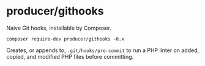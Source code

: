 # producer/githooks

Naive Git hooks, installable by Composer.

`composer require-dev producer/githooks ~0.x`

Creates, or appends to, `.git/hooks/pre-commit` to run a PHP linter on
added, copied, and modified PHP files before committing.
